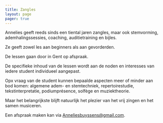 ```yaml
---
title: Zangles
layout: page 
pager: true
---
```


Annelies geeft reeds sinds een tiental jaren zangles, maar ook stemvorming, ademhalingssessies, coaching, auditietraining en bijles.

Ze geeft zowel les aan beginners als aan gevorderden.

De lessen gaan door in Gent op afspraak.

De specifieke inhoud van de lessen wordt aan de noden en interesses van iedere student individueel aangepast.

Opx vraag van de student kunnen bepaalde aspecten meer of minder aan bod komen: algemene adem- en stemtechniek, repertoirestudie, tekstinterpretatie, podiumprésence, solfège en muziektheorie.

Maar het belangrijkste blijft natuurlijk het plezier van het vrij zingen en het samen musiceren.

Een afspraak maken kan via Anneliesbuyssens@gmail.com.


